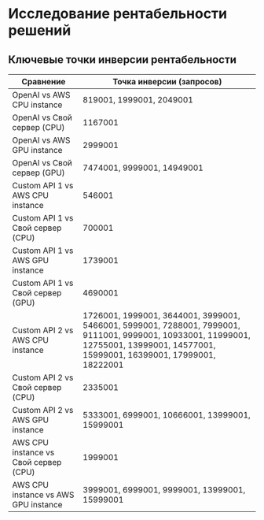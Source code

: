 # Исследование рентабельности решений

## Ключевые точки инверсии рентабельности

| Сравнение | Точка инверсии (запросов) |
|-----------|---------------------------|
| OpenAI vs AWS CPU instance | 819001, 1999001, 2049001 |
| OpenAI vs Свой сервер (CPU) | 1167001 |
| OpenAI vs AWS GPU instance | 2999001 |
| OpenAI vs Свой сервер (GPU) | 7474001, 9999001, 14949001 |
| Custom API 1 vs AWS CPU instance | 546001 |
| Custom API 1 vs Свой сервер (CPU) | 700001 |
| Custom API 1 vs AWS GPU instance | 1739001 |
| Custom API 1 vs Свой сервер (GPU) | 4690001 |
| Custom API 2 vs AWS CPU instance | 1726001, 1999001, 3644001, 3999001, 5466001, 5999001, 7288001, 7999001, 9111001, 9999001, 10933001, 11999001, 12755001, 13999001, 14577001, 15999001, 16399001, 17999001, 18222001 |
| Custom API 2 vs Свой сервер (CPU) | 2335001 |
| Custom API 2 vs AWS GPU instance | 5333001, 6999001, 10666001, 13999001, 15999001 |
| AWS CPU instance vs Свой сервер (CPU) | 1999001 |
| AWS CPU instance vs AWS GPU instance | 3999001, 6999001, 9999001, 13999001, 15999001 |
